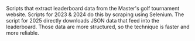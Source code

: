 Scripts that extract leaderboard data from the Master's golf tournament website. Scripts for 2023 & 2024 do this by scraping using Selenium. The script for 2025 directly downloads JSON data that feed into the leaderboard. Those data are more structured, so the technique is faster and more reliable.

